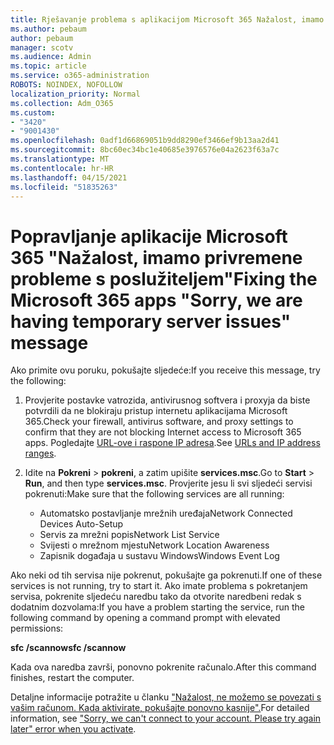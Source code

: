 ```yaml
---
title: Rješavanje problema s aplikacijom Microsoft 365 Nažalost, imamo poruku o privremenim problemima s poslužiteljem
ms.author: pebaum
author: pebaum
manager: scotv
ms.audience: Admin
ms.topic: article
ms.service: o365-administration
ROBOTS: NOINDEX, NOFOLLOW
localization_priority: Normal
ms.collection: Adm_O365
ms.custom:
- "3420"
- "9001430"
ms.openlocfilehash: 0adf1d66869051b9dd8290ef3466ef9b13aa2d41
ms.sourcegitcommit: 8bc60ec34bc1e40685e3976576e04a2623f63a7c
ms.translationtype: MT
ms.contentlocale: hr-HR
ms.lasthandoff: 04/15/2021
ms.locfileid: "51835263"
---
```

# <a name="fixing-the-microsoft-365-apps-sorry-we-are-having-temporary-server-issues-message"></a><span data-ttu-id="3bc47-102">Popravljanje aplikacije Microsoft 365 "Nažalost, imamo privremene probleme s poslužiteljem"</span><span class="sxs-lookup"><span data-stu-id="3bc47-102">Fixing the Microsoft 365 apps "Sorry, we are having temporary server issues" message</span></span>

<span data-ttu-id="3bc47-103">Ako primite ovu poruku, pokušajte sljedeće:</span><span class="sxs-lookup"><span data-stu-id="3bc47-103">If you receive this message, try the following:</span></span>

1. <span data-ttu-id="3bc47-104">Provjerite postavke vatrozida, antivirusnog softvera i proxyja da biste potvrdili da ne blokiraju pristup internetu aplikacijama Microsoft 365.</span><span class="sxs-lookup"><span data-stu-id="3bc47-104">Check your firewall, antivirus software, and proxy settings to confirm that they are not blocking Internet access to Microsoft 365 apps.</span></span> <span data-ttu-id="3bc47-105">Pogledajte [URL-ove i raspone IP adresa](https://docs.microsoft.com/office365/enterprise/urls-and-ip-address-ranges).</span><span class="sxs-lookup"><span data-stu-id="3bc47-105">See [URLs and IP address ranges](https://docs.microsoft.com/office365/enterprise/urls-and-ip-address-ranges).</span></span>

2. <span data-ttu-id="3bc47-106">Idite na **Pokreni**  >  **pokreni**, a zatim upišite **services.msc**.</span><span class="sxs-lookup"><span data-stu-id="3bc47-106">Go to **Start** > **Run**, and then type **services.msc**.</span></span> <span data-ttu-id="3bc47-107">Provjerite jesu li svi sljedeći servisi pokrenuti:</span><span class="sxs-lookup"><span data-stu-id="3bc47-107">Make sure that the following services are all running:</span></span>
    - <span data-ttu-id="3bc47-108">Automatsko postavljanje mrežnih uređaja</span><span class="sxs-lookup"><span data-stu-id="3bc47-108">Network Connected Devices Auto-Setup</span></span>
    - <span data-ttu-id="3bc47-109">Servis za mrežni popis</span><span class="sxs-lookup"><span data-stu-id="3bc47-109">Network List Service</span></span>
    - <span data-ttu-id="3bc47-110">Svijesti o mrežnom mjestu</span><span class="sxs-lookup"><span data-stu-id="3bc47-110">Network Location Awareness</span></span>
    - <span data-ttu-id="3bc47-111">Zapisnik događaja u sustavu Windows</span><span class="sxs-lookup"><span data-stu-id="3bc47-111">Windows Event Log</span></span>

<span data-ttu-id="3bc47-112">Ako neki od tih servisa nije pokrenut, pokušajte ga pokrenuti.</span><span class="sxs-lookup"><span data-stu-id="3bc47-112">If one of these services is not running, try to start it.</span></span> <span data-ttu-id="3bc47-113">Ako imate problema s pokretanjem servisa, pokrenite sljedeću naredbu tako da otvorite naredbeni redak s dodatnim dozvolama:</span><span class="sxs-lookup"><span data-stu-id="3bc47-113">If you have a problem starting the service, run the following command by opening a command prompt with elevated permissions:</span></span>

<span data-ttu-id="3bc47-114">**sfc /scannow**</span><span class="sxs-lookup"><span data-stu-id="3bc47-114">**sfc /scannow**</span></span>

<span data-ttu-id="3bc47-115">Kada ova naredba završi, ponovno pokrenite računalo.</span><span class="sxs-lookup"><span data-stu-id="3bc47-115">After this command finishes, restart the computer.</span></span>

<span data-ttu-id="3bc47-116">Detaljne informacije potražite u članku ["Nažalost, ne možemo se povezati s vašim računom. Kada aktivirate, pokušajte ponovno kasnije".](https://docs.microsoft.com/office/troubleshoot/activation-installation/issue-when-activate-office-from-office-365)</span><span class="sxs-lookup"><span data-stu-id="3bc47-116">For detailed information, see ["Sorry, we can't connect to your account. Please try again later" error when you activate](https://docs.microsoft.com/office/troubleshoot/activation-installation/issue-when-activate-office-from-office-365).</span></span>